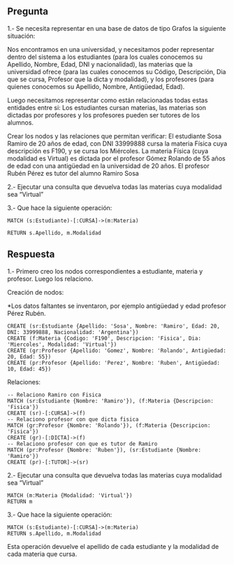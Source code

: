 ## Pregunta
1.- Se necesita representar en una base de datos de tipo Grafos la siguiente situación:

Nos encontramos en una universidad, y necesitamos poder representar dentro del sistema a los estudiantes (para los cuales conocemos su Apellido, Nombre, Edad, DNI y nacionalidad), las materias que la universidad ofrece (para las cuales conocemos su Código, Descripción, Dia que se cursa, Profesor que la dicta y modalidad), y los profesores (para quienes conocemos su Apellido, Nombre, Antigüedad, Edad). 

Luego necesitamos representar como están relacionadas todas estas entidades entre si: Los estudiantes cursan materias, las materias son dictadas por profesores y los profesores pueden ser tutores de los alumnos.

Crear los nodos y las relaciones que permitan verificar:
El estudiante Sosa Ramiro de 20 años de edad, con DNI 33999888 cursa la materia Física cuya descripción es F190, y se cursa los Miércoles.
La materia Física (cuya modalidad es Virtual) es dictada por el profesor Gómez Rolando de 55 años de edad con una antigüedad en la universidad de 20 años.
El profesor Rubén Pérez es tutor del alumno Ramiro Sosa

2.- Ejecutar una consulta que devuelva todas las materias cuya modalidad sea “Virtual”

3.- Que hace la siguiente operación: 
```
MATCH (s:Estudiante)-[:CURSA]->(m:Materia)

RETURN s.Apellido, m.Modalidad
```
## Respuesta

1.- Primero creo los nodos correspondientes a estudiante, materia y profesor. Luego los relaciono.

Creación de nodos:

*Los datos faltantes se inventaron, por ejemplo antigüedad y edad profesor Pérez Rubén.
```
CREATE (sr:Estudiante {Apellido: 'Sosa', Nombre: 'Ramiro', Edad: 20, DNI: 33999888, Nacionalidad: 'Argentina'})
CREATE (f:Materia {Codigo: 'F190', Descripcion: 'Fisica', Dia: 'Miercoles', Modalidad: 'Virtual'})
CREATE (gr:Profesor {Apellido: 'Gomez', Nombre: 'Rolando', Antigüedad: 20, Edad: 55})
CREATE (pr:Profesor {Apellido: 'Perez', Nombre: 'Ruben', Antigüedad: 10, Edad: 45})
```
Relaciones:
```
-- Relaciono Ramiro con Fisica
MATCH (sr:Estudiante {Nombre: 'Ramiro'}), (f:Materia {Descripcion: 'Fisica'})
CREATE (sr)-[:CURSA]->(f)
-- Relaciono profesor con que dicta fisica
MATCH (gr:Profesor {Nombre: 'Rolando'}), (f:Materia {Descripcion: 'Fisica'})
CREATE (gr)-[:DICTA]->(f)
-- Relaciono profesor con que es tutor de Ramiro
MATCH (pr:Profesor {Nombre: 'Ruben'}), (sr:Estudiante {Nombre: 'Ramiro'})
CREATE (pr)-[:TUTOR]->(sr)
```

2.- Ejecutar una consulta que devuelva todas las materias cuya modalidad sea “Virtual”
```
MATCH (m:Materia {Modalidad: 'Virtual'})
RETURN m
```

3.- Que hace la siguiente operación: 
```
MATCH (s:Estudiante)-[:CURSA]->(m:Materia)
RETURN s.Apellido, m.Modalidad
```
Esta operación devuelve el apellido de cada estudiante y la modalidad de cada materia que cursa.
